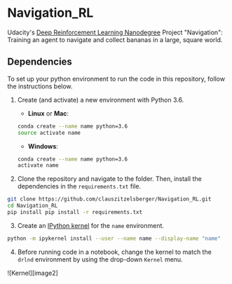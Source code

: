 # Navigation_RL
Udacity's [Deep Reinforcement Learning Nanodegree](https://www.udacity.com/course/deep-reinforcement-learning-nanodegree--nd893) Project "Navigation": Training an agent to navigate and collect bananas in a large, square world.

## Dependencies

To set up your python environment to run the code in this repository, follow the instructions below.

1. Create (and activate) a new environment with Python 3.6.

	- __Linux__ or __Mac__: 
	```bash
	conda create --name name python=3.6
	source activate name
	```
	- __Windows__: 
	```bash
	conda create --name name python=3.6 
	activate name
	```

2. Clone the repository and navigate to the folder.  Then, install the dependencies in the `requirements.txt` file.
```bash
git clone https://github.com/clauszitzelsberger/Navigation_RL.git
cd Navigation_RL
pip install pip install -r requirements.txt
```

3. Create an [IPython kernel](http://ipython.readthedocs.io/en/stable/install/kernel_install.html) for the `name` environment.  
```bash
python -m ipykernel install --user --name name --display-name "name"
```

4. Before running code in a notebook, change the kernel to match the `drlnd` environment by using the drop-down `Kernel` menu. 

![Kernel][image2]
  
